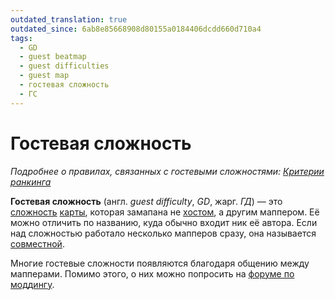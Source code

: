 ```yaml
---
outdated_translation: true
outdated_since: 6ab8e85668908d80155a0184406dcdd660d710a4
tags:
  - GD
  - guest beatmap
  - guest difficulties
  - guest map
  - гостевая сложность
  - ГС
---
```


# Гостевая сложность

*Подробнее о правилах, связанных с гостевыми сложностями: [Критерии ранкинга](/wiki/Ranking_Criteria)*

**Гостевая сложность** (англ. *guest difficulty*, *GD*, жарг. *ГД*) — это [сложность](/wiki/Beatmap/Difficulty) [карты](/wiki/Beatmap), которая замапана не [хостом](/wiki/Beatmap/Beatmap_host), а другим маппером. Её можно отличить по названию, куда обычно входит ник её автора. Если над сложностью работало несколько мапперов сразу, она называется [совместной](/wiki/Beatmap/Beatmap_collaborations).

Многие гостевые сложности появляются благодаря общению между мапперами. Помимо этого, о них можно попросить на [форуме по моддингу](https://osu.ppy.sh/community/forums/60)<!-- TODO: should link to an article about queues, not the forum -->.
